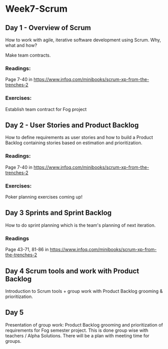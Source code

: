 # Week7-Scrum

## Day 1 - Overview of Scrum
How to work with agile, iterative software development using Scrum. Why, what and how?

Make team contracts.

### Readings:
Page 7-40 in https://www.infoq.com/minibooks/scrum-xp-from-the-trenches-2

### Exercises:
Establish team contract for Fog project

## Day 2 - User Stories and Product Backlog
How to define requirements as user stories and how to build a Product Backlog containing stories based on estimation and prioritization.


### Readings:
Page 7-40 in https://www.infoq.com/minibooks/scrum-xp-from-the-trenches-2



### Exercises:
Poker planning exercises coming up!

## Day 3 Sprints and Sprint Backlog
How to do sprint planning which is the team's planning of next iteration.

### Readings

Page 43-71, 81-86 in https://www.infoq.com/minibooks/scrum-xp-from-the-trenches-2


## Day 4 Scrum tools and work with Product Backlog
Introduction to Scrum tools + group work with Product Backlog grooming & prioritization.
 

## Day 5
Presentation of group work: Product Backlog grooming and prioritization of requirements for Fog semester project. This is done group wise with teachers / Alpha Solutions. There will be a plan with meeting time for groups.
